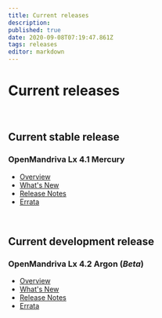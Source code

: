 ```yaml
---
title: Current releases
description: 
published: true
date: 2020-09-08T07:19:47.861Z
tags: releases
editor: markdown
---
```


# Current releases
<br>

## Current stable release
### OpenMandriva Lx 4.1 Mercury
- [Overview](/releases/omlx41)
- [What's New](/releases/omlx41/new)
- [Release Notes](/releases/omlx41/notes)
- [Errata](/releases/omlx41/errata)
<br>


## Current development release
### OpenMandriva Lx 4.2 Argon (*Beta*)
- [Overview](/releases/omlx42/beta)
- [What's New](/releases/omlx42/new)
- [Release Notes](/releases/omlx42/beta/notes)
- [Errata](/releases/omlx42/beta/errata)
<br>
